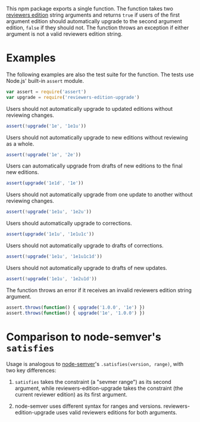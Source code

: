 This npm package exports a single function. The function takes two
[reviewers edition][reved] string arguments and returns `true` if users
of the first argument edition should automatically upgrade to the second
argument edition, `false` if they should not. The function throws an
exception if either argument is not a valid reviewers edition string.

[reved]: https://npmjs.com/packages/reviewers-edition-parse

# Examples

The following examples are also the test suite for the function. The
tests use Node.js' built-in `assert` module.

```javascript
var assert = require('assert')
var upgrade = require('reviewers-edition-upgrade')
```

Users should not automatically upgrade to updated editions without
reviewing changes.

```javascript
assert(!upgrade('1e', '1e1u'))
```

Users should not automatically upgrade to new editions without
reviewing as a whole.

```javascript
assert(!upgrade('1e', '2e'))
```

Users can automatically upgrade from drafts of new editions to the final
new editions.

```javascript
assert(upgrade('1e1d', '1e'))
```

Users should not automatically upgrade from one update to another
without reviewing changes.

```javascript
assert(!upgrade('1e1u', '1e2u'))
```

Users should automatically upgrade to corrections.

```javascript
assert(upgrade('1e1u', '1e1u1c'))
```

Users should not automatically upgrade to drafts of corrections.

```javascript
assert(!upgrade('1e1u', '1e1u1c1d'))
```

Users should not automatically upgrade to drafts of new updates.

```javascript
assert(!upgrade('1e1u', '1e2u1d'))
```

The function throws an error if it receives an invalid reviewers edition
string argument.

```javascript
assert.throws(function() { upgrade('1.0.0', '1e') })
assert.throws(function() { upgrade('1e', '1.0.0') })
```

# Comparison to node-semver's `satisfies`

Usage is analogous to [node-semver][node-semver]'s `.satisfies(version, range)`, with two key differences:

1. `satisfies` takes the constraint (a "sevmer range") as its second
   argument, while reviewers-edition-upgrade takes the constraint (the
   current reviewer edition) as its first argument.

2. node-semver uses different syntax for ranges and versions.
   reviewers-edition-upgrade uses valid reviewers editions for both arguments.

[node-semver]: https://www.npmjs.com/package/semver
